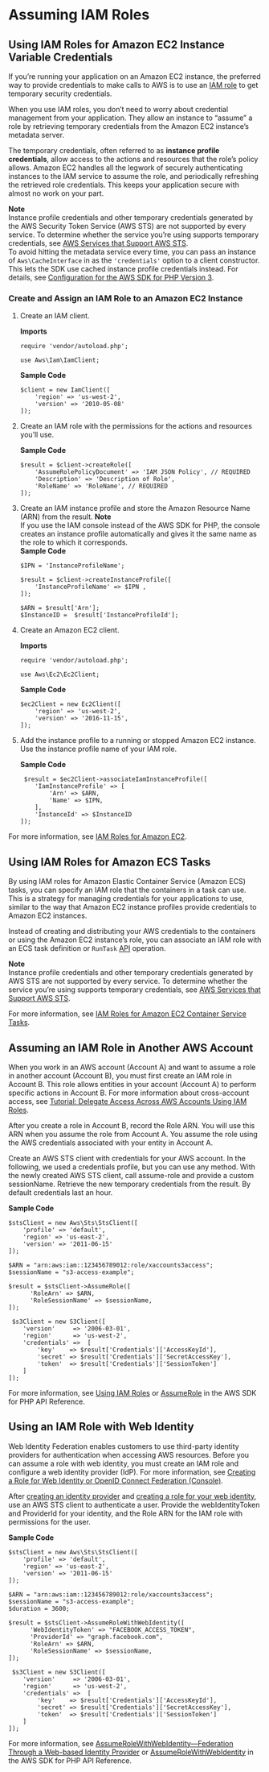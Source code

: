 # Assuming IAM Roles<a name="guide_credentials_assume_role"></a>

## Using IAM Roles for Amazon EC2 Instance Variable Credentials<a name="instance-profile-credentials"></a>

If you’re running your application on an Amazon EC2 instance, the preferred way to provide credentials to make calls to AWS is to use an [IAM role](https://docs.aws.amazon.com/AWSEC2/latest/UserGuide/iam-roles-for-amazon-ec2.html) to get temporary security credentials\.

When you use IAM roles, you don’t need to worry about credential management from your application\. They allow an instance to “assume” a role by retrieving temporary credentials from the Amazon EC2 instance’s metadata server\.

The temporary credentials, often referred to as **instance profile credentials**, allow access to the actions and resources that the role’s policy allows\. Amazon EC2 handles all the legwork of securely authenticating instances to the IAM service to assume the role, and periodically refreshing the retrieved role credentials\. This keeps your application secure with almost no work on your part\.

**Note**  
Instance profile credentials and other temporary credentials generated by the AWS Security Token Service \(AWS STS\) are not supported by every service\. To determine whether the service you’re using supports temporary credentials, see [AWS Services that Support AWS STS](https://docs.aws.amazon.com/IAM/latest/UserGuide/reference_aws-services-that-work-with-iam.html)\.  
To avoid hitting the metadata service every time, you can pass an instance of `Aws\CacheInterface` in as the `'credentials'` option to a client constructor\. This lets the SDK use cached instance profile credentials instead\. For details, see [Configuration for the AWS SDK for PHP Version 3](guide_configuration.md)\.

### Create and Assign an IAM Role to an Amazon EC2 Instance<a name="create-and-assign-an-iam-role-to-an-ec2-instance"></a>

1. Create an IAM client\.

    **Imports** 

   ```
   require 'vendor/autoload.php';
   
   use Aws\Iam\IamClient;
   ```

    **Sample Code** 

   ```
   $client = new IamClient([
       'region' => 'us-west-2',
       'version' => '2010-05-08'
   ]);
   ```

1. Create an IAM role with the permissions for the actions and resources you’ll use\.

    **Sample Code** 

   ```
   $result = $client->createRole([
       'AssumeRolePolicyDocument' => 'IAM JSON Policy', // REQUIRED
       'Description' => 'Description of Role',
       'RoleName' => 'RoleName', // REQUIRED
   ]);
   ```

1. Create an IAM instance profile and store the Amazon Resource Name \(ARN\) from the result\.
**Note**  
If you use the IAM console instead of the AWS SDK for PHP, the console creates an instance profile automatically and gives it the same name as the role to which it corresponds\.  
 **Sample Code**   

   ```
   $IPN = 'InstanceProfileName';
   
   $result = $client->createInstanceProfile([
       'InstanceProfileName' => $IPN ,
   ]);
   
   $ARN = $result['Arn'];
   $InstanceID =  $result['InstanceProfileId'];
   ```

1. Create an Amazon EC2 client\.

    **Imports** 

   ```
   require 'vendor/autoload.php';
   
   use Aws\Ec2\Ec2Client;
   ```

    **Sample Code** 

   ```
   $ec2Client = new Ec2Client([
       'region' => 'us-west-2',
       'version' => '2016-11-15',
   ]);
   ```

1. Add the instance profile to a running or stopped Amazon EC2 instance\. Use the instance profile name of your IAM role\.

    **Sample Code** 

   ```
    $result = $ec2Client->associateIamInstanceProfile([
       'IamInstanceProfile' => [
           'Arn' => $ARN,
           'Name' => $IPN,
       ],
       'InstanceId' => $InstanceID
   ]);
   ```

For more information, see [IAM Roles for Amazon EC2](https://docs.aws.amazon.com/AWSEC2/latest/UserGuide/iam-roles-for-amazon-ec2.html)\.

## Using IAM Roles for Amazon ECS Tasks<a name="ecs-credentials"></a>

By using IAM roles for Amazon Elastic Container Service \(Amazon ECS\) tasks, you can specify an IAM role that the containers in a task can use\. This is a strategy for managing credentials for your applications to use, similar to the way that Amazon EC2 instance profiles provide credentials to Amazon EC2 instances\.

Instead of creating and distributing your AWS credentials to the containers or using the Amazon EC2 instance’s role, you can associate an IAM role with an ECS task definition or `RunTask` [API](https://docs.aws.amazon.com/aws-sdk-php/v3/api/api-ecs-2014-11-13.html#runtask) operation\.

**Note**  
Instance profile credentials and other temporary credentials generated by AWS STS are not supported by every service\. To determine whether the service you’re using supports temporary credentials, see [AWS Services that Support AWS STS](https://docs.aws.amazon.com/IAM/latest/UserGuide/reference_aws-services-that-work-with-iam.html)\.

For more information, see [IAM Roles for Amazon EC2 Container Service Tasks](https://docs.aws.amazon.com/AWSEC2/latest/UserGuide/task-iam-roles.html)\.

## Assuming an IAM Role in Another AWS Account<a name="assuming-an-iam-role-in-another-aws-account"></a>

When you work in an AWS account \(Account A\) and want to assume a role in another account \(Account B\), you must first create an IAM role in Account B\. This role allows entities in your account \(Account A\) to perform specific actions in Account B\. For more information about cross\-account access, see [Tutorial: Delegate Access Across AWS Accounts Using IAM Roles](https://docs.aws.amazon.com/IAM/latest/UserGuide/tutorial_cross-account-with-roles.html)\.

After you create a role in Account B, record the Role ARN\. You will use this ARN when you assume the role from Account A\. You assume the role using the AWS credentials associated with your entity in Account A\.

Create an AWS STS client with credentials for your AWS account\. In the following, we used a credentials profile, but you can use any method\. With the newly created AWS STS client, call assume\-role and provide a custom sessionName\. Retrieve the new temporary credentials from the result\. By default credentials last an hour\.

 **Sample Code** 

```
$stsClient = new Aws\Sts\StsClient([
    'profile' => 'default',
    'region' => 'us-east-2',
    'version' => '2011-06-15'
]);

$ARN = "arn:aws:iam::123456789012:role/xaccounts3access";
$sessionName = "s3-access-example";

$result = $stsClient->AssumeRole([
      'RoleArn' => $ARN,
      'RoleSessionName' => $sessionName,
]);

 $s3Client = new S3Client([
    'version'     => '2006-03-01',
    'region'      => 'us-west-2',
    'credentials' =>  [
        'key'    => $result['Credentials']['AccessKeyId'],
        'secret' => $result['Credentials']['SecretAccessKey'],
        'token'  => $result['Credentials']['SessionToken']
    ]
]);
```

For more information, see [Using IAM Roles](https://docs.aws.amazon.com/IAM/latest/UserGuide/id_roles_use.html) or [AssumeRole](https://docs.aws.amazon.com/aws-sdk-php/v3/api/api-sts-2011-06-15.html#assumerole) in the AWS SDK for PHP API Reference\.

## Using an IAM Role with Web Identity<a name="using-an-iam-role-with-web-identity"></a>

Web Identity Federation enables customers to use third\-party identity providers for authentication when accessing AWS resources\. Before you can assume a role with web identity, you must create an IAM role and configure a web identity provider \(IdP\)\. For more information, see [Creating a Role for Web Identity or OpenID Connect Federation \(Console\)](https://docs.aws.amazon.com/IAM/latest/UserGuide/id_roles_create_for-idp_oidc.html)\.

After [creating an identity provider](https://docs.aws.amazon.com/IAM/latest/UserGuide/id_roles_providers_create_oidc.html) and [creating a role for your web identity](https://docs.aws.amazon.com/IAM/latest/UserGuide/id_roles_create_for-idp_oidc.html), use an AWS STS client to authenticate a user\. Provide the webIdentityToken and ProviderId for your identity, and the Role ARN for the IAM role with permissions for the user\.

 **Sample Code** 

```
$stsClient = new Aws\Sts\StsClient([
    'profile' => 'default',
    'region' => 'us-east-2',
    'version' => '2011-06-15'
]);

$ARN = "arn:aws:iam::123456789012:role/xaccounts3access";
$sessionName = "s3-access-example";
$duration = 3600;

$result = $stsClient->AssumeRoleWithWebIdentity([
      'WebIdentityToken' => "FACEBOOK_ACCESS_TOKEN",
      'ProviderId' => "graph.facebook.com",
      'RoleArn' => $ARN,
      'RoleSessionName' => $sessionName,
]);

 $s3Client = new S3Client([
    'version'     => '2006-03-01',
    'region'      => 'us-west-2',
    'credentials' =>  [
        'key'    => $result['Credentials']['AccessKeyId'],
        'secret' => $result['Credentials']['SecretAccessKey'],
        'token'  => $result['Credentials']['SessionToken']
    ]
]);
```

For more information, see [AssumeRoleWithWebIdentity—Federation Through a Web\-based Identity Provider](https://docs.aws.amazon.com/IAM/latest/UserGuide/id_credentials_temp_request.html#api_assumerolewithwebidentity.html) or [AssumeRoleWithWebIdentity](https://docs.aws.amazon.com/aws-sdk-php/v3/api/api-sts-2011-06-15.html#assumerolewithwebidentity) in the AWS SDK for PHP API Reference\.
